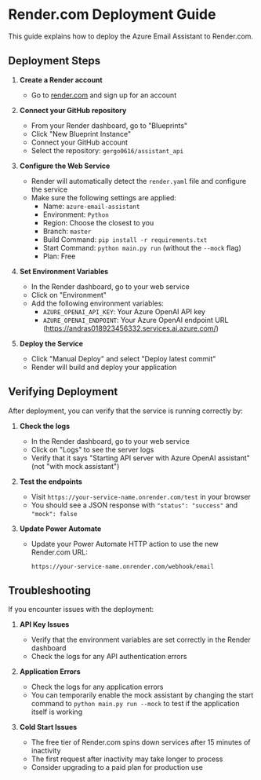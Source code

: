 # Render.com Deployment Guide

This guide explains how to deploy the Azure Email Assistant to Render.com.

## Deployment Steps

1. **Create a Render account**
   - Go to [render.com](https://render.com/) and sign up for an account

2. **Connect your GitHub repository**
   - From your Render dashboard, go to "Blueprints"
   - Click "New Blueprint Instance"
   - Connect your GitHub account
   - Select the repository: `gergo0616/assistant_api`

3. **Configure the Web Service**
   - Render will automatically detect the `render.yaml` file and configure the service
   - Make sure the following settings are applied:
     - Name: `azure-email-assistant`
     - Environment: `Python`
     - Region: Choose the closest to you
     - Branch: `master`
     - Build Command: `pip install -r requirements.txt`
     - Start Command: `python main.py run` (without the `--mock` flag)
     - Plan: Free

4. **Set Environment Variables**
   - In the Render dashboard, go to your web service
   - Click on "Environment"
   - Add the following environment variables:
     - `AZURE_OPENAI_API_KEY`: Your Azure OpenAI API key
     - `AZURE_OPENAI_ENDPOINT`: Your Azure OpenAI endpoint URL (https://andras018923456332.services.ai.azure.com/)

5. **Deploy the Service**
   - Click "Manual Deploy" and select "Deploy latest commit"
   - Render will build and deploy your application

## Verifying Deployment

After deployment, you can verify that the service is running correctly by:

1. **Check the logs**
   - In the Render dashboard, go to your web service
   - Click on "Logs" to see the server logs
   - Verify that it says "Starting API server with Azure OpenAI assistant" (not "with mock assistant")

2. **Test the endpoints**
   - Visit `https://your-service-name.onrender.com/test` in your browser
   - You should see a JSON response with `"status": "success"` and `"mock": false`

3. **Update Power Automate**
   - Update your Power Automate HTTP action to use the new Render.com URL:
     ```
     https://your-service-name.onrender.com/webhook/email
     ```

## Troubleshooting

If you encounter issues with the deployment:

1. **API Key Issues**
   - Verify that the environment variables are set correctly in the Render dashboard
   - Check the logs for any API authentication errors

2. **Application Errors**
   - Check the logs for any application errors
   - You can temporarily enable the mock assistant by changing the start command to `python main.py run --mock` to test if the application itself is working

3. **Cold Start Issues**
   - The free tier of Render.com spins down services after 15 minutes of inactivity
   - The first request after inactivity may take longer to process
   - Consider upgrading to a paid plan for production use

